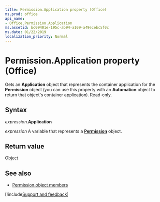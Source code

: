 ```yaml
---
title: Permission.Application property (Office)
ms.prod: office
api_name:
- Office.Permission.Application
ms.assetid: bc09401e-195c-ab94-a109-a49ecebc5f0c
ms.date: 01/22/2019
localization_priority: Normal
---
```



# Permission.Application property (Office)

Gets an **Application** object that represents the container application for the **Permission** object (you can use this property with an **Automation** object to return that object's container application). Read-only.


## Syntax

_expression_.**Application**

_expression_ A variable that represents a **[Permission](Office.Permission.md)** object.


## Return value

Object


## See also

- [Permission object members](overview/library-reference/permission-members-office.md)



[!include[Support and feedback](~/includes/feedback-boilerplate.md)]